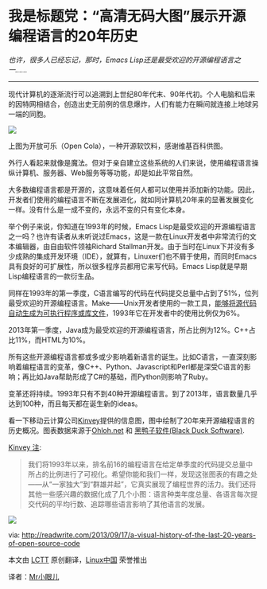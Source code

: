我是标题党：“高清无码大图”展示开源编程语言的20年历史
============================================

_也许，很多人已经忘记，那时，Emacs Lisp还是最受欢迎的开源编程语言之一……_

----------

现代计算机的逐渐流行可以追溯到上世纪80年代末、90年代初。个人电脑和后来的因特网相结合，创造出史无前例的信息爆炸，人们有能力在瞬间就连接上地球另一端的同胞。

![](http://readwrite.com/files/opencola_wikipedia.jpg)

上图为开放可乐（Open Cola），一种开源软饮料，感谢维基百科供图。

外行人看起来就像是魔法。但对于亲自建立这些系统的人们来说，使用编程语言操纵计算机、服务器、Web服务等等功能，却是如此平常自然。

大多数编程语言都是开源的，这意味着任何人都可以使用并添加新的功能。因此，开发者们使用的编程语言不断在发展进化，就如同计算机20年来的显著发展变化一样。没有什么是一成不变的，永远不变的只有变化本身。

举个例子来说，你知道在1993年的时候，Emacs Lisp是最受欢迎的开源编程语言之一吗？也许有读者从未听说过Emacs，这是一款在Linux开发者中非常流行的文本编辑器，由自由软件领袖Richard Stallman开发。由于当时在Linux下并没有多少成熟的集成开发环境（IDE），就算有，Linuxer们也不屑于使用，而同时Emacs具有良好的可扩展性，所以很多程序员都用它来写代码。Emacs Lisp就是早期Lisp编程语言的一款衍生品。

同样在1993年的第一季度，C语言编写的代码在代码提交总量中占到了51%，位列最受欢迎的开源编程语言。Make——Unix开发者使用的一款工具，[能够将源代码自动生成为可执行程序或库文件][1]，1993年它在开发者中的使用比例仅为6%。

2013年第一季度，Java成为最受欢迎的开源编程语言，所占比例为12%。C++占比11%，而HTML为10%。

所有这些开源编程语言都或多或少影响着新语言的诞生。比如C语言，一直深刻影响着编程语言的变革，像C++、Python、Javascript和Perl都是深受C语言的影响；再比如Java帮助形成了C#的基础，而Python则影响了Ruby。

变革还将持续。1993年只有不到40种开源编程语言。到了2013年，语言数量几乎达到100种，而且每天都在诞生新的ideas。

看一下移动云计算公司[Kinvey][2]提供的信息图，图中绘制了20年来开源编程语言的历史概况。图表数据来源于[Ohloh.net][3] 和 [黑鸭子软件(Black Duck Software)][4]. 

[Kinvey 注][5]:

> 我们将1993年以来，排名前16的编程语言在给定单季度的代码提交总量中所占的比例进行了可视化。希望你能和我们一样，发现这张图表的有趣之处——从“一家独大”到“群雄并起”，它真实展现了编程世界的活力。我们还将其他一些感兴趣的数据化成了几个小图：语言种类年度总量、各语言每次提交代码的平均行数、追踪哪些语言影响了其他语言的发展。

![](http://readwrite.com/files/open_source_code_history_kinvey_800.jpg)


via: http://readwrite.com/2013/09/17/a-visual-history-of-the-last-20-years-of-open-source-code

本文由 [LCTT][] 原创翻译，[Linux中国][] 荣誉推出

译者：[Mr小眼儿] 

[LCTT]:https://github.com/LCTT/TranslateProject
[Linux中国]:http://linux.cn/portal.php
[Mr小眼儿]:http://linux.cn/space/14801


[1]:http://en.wikipedia.org/wiki/Make_(software)
[2]:http://www.kinvey.com/
[3]:http://www.ohloh.net/
[4]:http://www.blackducksoftware.com/
[5]:http://www.kinvey.com/blog/3242/a-brief-history-of-open-source-code-infographic